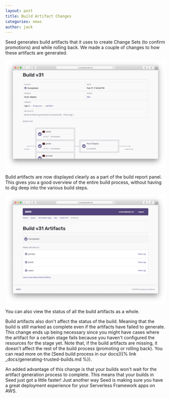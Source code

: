 ```yaml
---
layout: post
title: Build Artifact Changes
categories: news
author: jack
---
```


Seed generates build artifacts that it uses to create Change Sets (to confirm promotions) and while rolling back. We made a couple of changes to how these artifacts are generated.

![Build artifacts in report panel](/assets/blog/build-artifact-changes/build-artifacts-in-report-panel.png)

Build artifacts are now displayed clearly as a part of the build report panel. This gives you a good overview of the entire build process, without having to dig deep into the various build steps.

![Build artifacts in Seed](/assets/blog/build-artifact-changes/build-artifacts-in-seed.png)

You can also view the status of all the build artifacts as a whole.

Build artifacts also don't affect the status of the build. Meaning that the build is still marked as complete even if the artifacts have failed to generate. This change ends up being necessary since you might have cases where the artifact for a certain stage fails because you haven't configured the resources for the stage yet. Note that, if the build artifacts are missing, it doesn't affect the rest of the build process (promoting or rolling back). You can read more on the [Seed build process in our docs]({% link _docs/generating-trusted-builds.md %}).

An added advantage of this change is that your builds won't wait for the artifact generation process to complete. This means that your builds in Seed just got a little faster! Just another way Seed is making sure you have a great deployment experience for your Serverless Framework apps on AWS.
